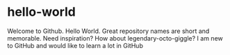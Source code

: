 # hello-world
Welcome to Github. Hello World. Great repository names are short and memorable. Need inspiration? How about legendary-octo-giggle? I am new to GitHub and would like to learn a lot in GitHub
